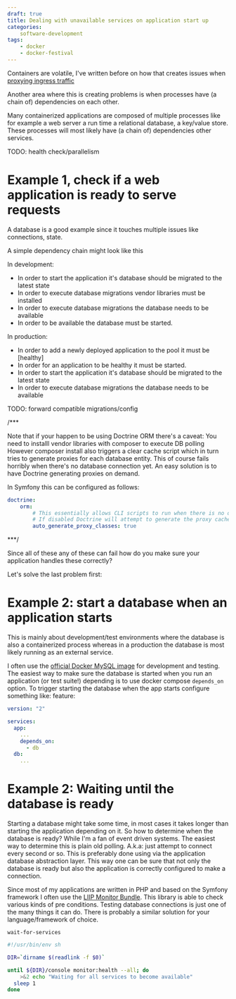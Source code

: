 ```yaml
---
draft: true
title: Dealing with unavailable services on application start up
categories: 
    software-development
tags: 
    - docker
    - docker-festival
---
```


Containers are volatile, I've written before on how that creates issues when 
[proxying ingress traffic](/blog/2017/06/25/accessing-your-docker-app-via-a-domain-name-using-traefik/)
  
Another area where this is creating problems is when processes have (a chain of) dependencies on each other.

Many containerized applications are composed of multiple processes like for example a web server a run time a relational database, a key/value store. 
These processes will most likely have (a chain of) dependencies other services.

TODO: health check/parallelism


# Example 1, check if a web application is ready to serve requests

A database is a good example since it touches multiple issues like connections, state.

A simple dependency chain might look like this 

In development:
- In order to start the application it's database should be migrated to the latest state
- In order to execute database migrations vendor libraries must be installed
- In order to execute database migrations the database needs to be available
- In order to be available the database must be started.

In production:
- In order to add a newly deployed application to the pool it must be [healthy]
- In order for an application to be healthy it must be started.
- In order to start the application it's database should be migrated to the latest state
- In order to execute database migrations the database needs to be available


TODO: forward compatible migrations/config

/***

Note that if your happen to be using Doctrine ORM there's a caveat:
You need to installl vendor libraries with composer to execute DB polling
However composer install also triggers a clear cache script which in turn tries to generate proxies
for each database entity. This of course fails horribly when there's no database connection yet.
An easy solution is to have Doctrine generating proxies on demand.

In Symfony this can be configured as follows: 

```yaml
doctrine:
    orm:
        # This essentially allows CLI scripts to run when there is no database available (yet)
        # If disabled Doctrine will attempt to generate the proxy cache on cache warmup.
        auto_generate_proxy_classes: true
```

***/



Since all of these any of these can fail how do you make sure your application handles these correctly?

Let's solve the last problem first:

# Example 2: start a database when an application starts 
This is mainly about development/test environments where the database is also a containerized process whereas
in a production the database is most likely running as an external service.

I often use the [official Docker MySQL image](https://hub.docker.com/_/mysql/) for development and testing.
The easiest way to make sure the database is started when you run an application (or test suite!) 
depending is to use docker compose `depends_on` option. 
To trigger starting the database when the app starts configure something like: 
feature:

```yaml
version: "2"

services:
  app:
    ...
    depends_on:
      - db
  db:
    ...
```

# Example 2: Waiting until the database is ready
 
Starting a database might take some time, in most cases it takes longer than starting the application depending on it.
So how to determine when the database is ready? 
While I'm a fan of event driven systems. The easiest way to determine this is plain old polling.
A.k.a: just attempt to connect every second or so. 
This is preferably done using via the application database abstraction layer. 
This way one can be sure that not only the database is ready but also the application is correctly configured
to make a connection.

Since most of my applications are written in PHP and based on the Symfony framework 
I often use the [LIIP Monitor Bundle](https://github.com/liip/LiipMonitorBundle).
This library is able to check various kinds of pre conditions. 
Testing database connections is just one of the many things it can do.
There is probably a similar solution for your language/framework of choice.

`wait-for-services`

```bash
#!/usr/bin/env sh

DIR=`dirname $(readlink -f $0)`

until ${DIR}/console monitor:health --all; do
    >&2 echo "Waiting for all services to become available"
  sleep 1
done

```
